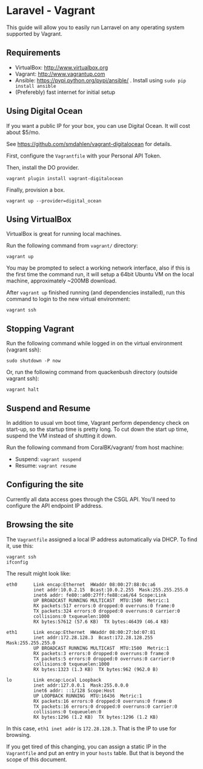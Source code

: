 # Laravel - Vagrant

This guide will allow you to easily run Larravel on any operating system supported
by Vagrant.

## Requirements
* VirtualBox: http://www.virtualbox.org
* Vagrant: http://www.vagrantup.com
* Ansible: https://pypi.python.org/pypi/ansible/ . Install using `sudo pip install ansible`
* (Preferebly) fast internet for initial setup

## Using Digital Ocean
If you want a public IP for your box, you can use Digital Ocean. It will cost about $5/mo.

See https://github.com/smdahlen/vagrant-digitalocean for details.

First, configure the `Vagrantfile` with your Personal API Token.

Then, install the DO provider.

    vagrant plugin install vagrant-digitalocean    

Finally, provision a box.

    vagrant up --provider=digital_ocean

## Using VirtualBox
VirtualBox is great for running local machines.

Run the following command from `vagrant/` directory:

    vagrant up

You may be prompted to select a working network interface, 
also if this is the first time the command run, it will setup a 64bit Ubuntu VM 
on the local machine, approximately ~200MB download.

After `vagrant up` finished running (and dependencies installed), run this command to
login to the new virtual environment:

    vagrant ssh


## Stopping Vagrant
Run the following command while logged in on the virtual environment (vagrant ssh):

    sudo shutdown -P now

Or, run the following command from quackenbush directory (outside vagrant ssh):

    vagrant halt


## Suspend and Resume
In addition to usual vm boot time, Vagrant perform dependency check on start-up, 
so the startup time is pretty long. 
To cut down the start up time, suspend the VM instead of shutting it down.

Run the following command from CoralBK/vagrant/ from host machine:
- Suspend:  `vagrant suspend`
- Resume: `vagrant resume`

## Configuring the site

Currently all data access goes through the CSGL API. You'll need to configure the API endpoint IP address.

## Browsing the site

The `Vagrantfile` assigned a local IP address automatically via DHCP. To find it, use this:

    vagrant ssh
    ifconfig

The result might look like:

    eth0      Link encap:Ethernet  HWaddr 08:00:27:88:0c:a6  
              inet addr:10.0.2.15  Bcast:10.0.2.255  Mask:255.255.255.0
              inet6 addr: fe80::a00:27ff:fe88:ca6/64 Scope:Link
              UP BROADCAST RUNNING MULTICAST  MTU:1500  Metric:1
              RX packets:517 errors:0 dropped:0 overruns:0 frame:0
              TX packets:324 errors:0 dropped:0 overruns:0 carrier:0
              collisions:0 txqueuelen:1000 
              RX bytes:57612 (57.6 KB)  TX bytes:46439 (46.4 KB)
              
    eth1      Link encap:Ethernet  HWaddr 08:00:27:bd:07:81  
              inet addr:172.28.128.3  Bcast:172.28.128.255  Mask:255.255.255.0
              UP BROADCAST RUNNING MULTICAST  MTU:1500  Metric:1
              RX packets:3 errors:0 dropped:0 overruns:0 frame:0
              TX packets:5 errors:0 dropped:0 overruns:0 carrier:0
              collisions:0 txqueuelen:1000 
              RX bytes:1323 (1.3 KB)  TX bytes:962 (962.0 B)
              
    lo        Link encap:Local Loopback  
              inet addr:127.0.0.1  Mask:255.0.0.0
              inet6 addr: ::1/128 Scope:Host
              UP LOOPBACK RUNNING  MTU:16436  Metric:1
              RX packets:16 errors:0 dropped:0 overruns:0 frame:0
              TX packets:16 errors:0 dropped:0 overruns:0 carrier:0
              collisions:0 txqueuelen:0 
              RX bytes:1296 (1.2 KB)  TX bytes:1296 (1.2 KB)

In this case, `eth1 inet addr` is `172.28.128.3`. That is the IP to use for browsing.

If you get tired of this changing, you can assign a static IP in the `Vagrantfile` and put an entry in
your `hosts` table. But that is beyond the scope of this document.
